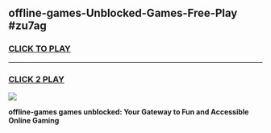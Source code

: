 
## offline-games-Unblocked-Games-Free-Play #zu7ag
<h3>
<a href="https://us.freeplayer.one?title=offline-games&ref=9M">CLICK TO PLAY</a></h3>
<hr>

<h3>
<a href="https://us.freeplayer.one?title=offline-games&ref=9M">CLICK 2 PLAY</a>
  
</h3>

<a href="https://us.freeplayer.one?title=offline-games&ref=9M"><img src="https://clearcache.store/games.png"></a>


**offline-games games unblocked: Your Gateway to Fun and Accessible Online Gaming**
